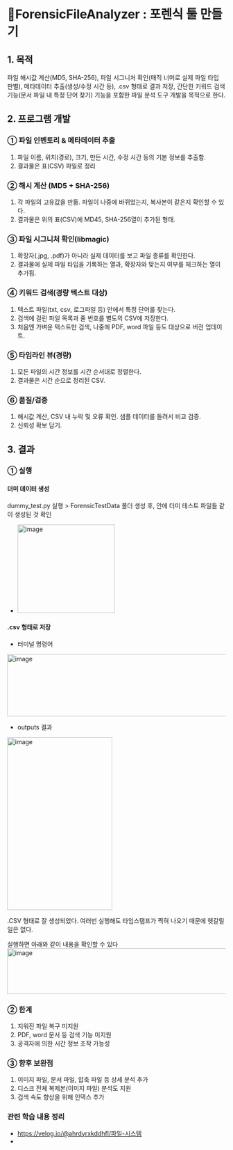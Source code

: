 # 💚ForensicFileAnalyzer : 포렌식 툴 만들기

## 1. 목적

파일 해시값 계산(MD5, SHA-256), 파일 시그니처 확인(매직 너머로 실제 파일 타입 판별), 메타데이터 추출(생성/수정 시간 등), .csv 형태로 결과 저장, 간단한 키워드 검색 기능(문서 파일 내 특정 단어 찾기) 기능을 포함한 파일 분석 도구 개발을 목적으로 한다.

## 2. 프로그램 개발

### ① 파일 인벤토리 & 메타데이터 추출

1. 파일 이름, 위치(경로), 크기, 만든 시간, 수정 시간 등의 기본 정보를 추출함.
2. 결과물은 표(CSV) 파일로 정리

### ② 해시 계산 (MD5 + SHA-256)

1. 각 파일의 고유값을 만듦. 파일이 나중에 바뀌었는지, 복사본이 같은지 확인할 수 있다.
2. 결과물은 위의 표(CSV)에 MD45, SHA-256열이 추가된 형태.

### ③ 파일 시그니처 확인(libmagic)

1. 확장자(.jpg, .pdf)가 아니라 실제 데이터를 보고 파일 종류를 확인한다.
2. 결과물에 실제 파일 타입을 기록하는 열과, 확장자와 맞는지 여부를 체크하는 열이 추가됨.

### ④ 키워드 검색(경량 텍스트 대상)

1. 텍스트 파일(txt, csv, 로그파일 등) 안에서 특정 단어를 찾는다.
2. 검색에 걸린 파일 목록과 줄 번호를 별도의 CSV에 저장한다.
3. 처음엔 가벼운 텍스트만 검색, 나중에 PDF, word 파일 등도 대상으로 버전 업데이트.

### ⑤ 타임라인 뷰(경량)

1. 모든 파일의 시간 정보를 시간 순서대로 정렬한다.
2. 결과물은 시간 순으로 정리된 CSV.

### ⑥ 품질/검증

1. 해시값 계산, CSV 내 누락 및 오류 확인. 샘플 데이터를 돌려서 비교 검증.
2. 신뢰성 확보 담기.

## 3. 결과

### ① 실행
#### 더미 데이터 생성
dummy_test.py 실행 > ForensicTestData 폴더 생성 후, 안에 더미 테스트 파일들 같이 생성된 것 확인
- <img width="224" height="203" alt="image" src="https://github.com/user-attachments/assets/a8417227-27cd-4a18-a0b4-d41337fa18ee" />

#### .csv 형태로 저장

- 터미널 명령어
<img width="586" height="143" alt="image" src="https://github.com/user-attachments/assets/4e06e6a6-fd38-4a5d-9c44-05276fe46e39" />

- outputs 결과
<img width="242" height="397" alt="image" src="https://github.com/user-attachments/assets/af66cfb4-6b06-442c-81da-5616e13021e0" />


.CSV 형태로 잘 생성되었다. 여러번 실행해도 타임스탬프가 찍혀 나오기 때문에 헷갈릴 일은 없다.

실행하면 아래와 같이 내용을 확인할 수 있다
<img width="663" height="105" alt="image" src="https://github.com/user-attachments/assets/be50a223-a6c5-4e71-a43f-7a7c1a7dbb95" />


### ② 한계

1. 지워진 파일 복구 미지원
2. PDF, word 문서 등 검색 기능 미지원
3. 공격자에 의한 시간 정보 조작 가능성

### ③ 향후 보완점

1. 이미지 파일, 문서 파일, 압축 파일 등 상세 분석 추가
2. 디스크 전체 복제본(이미지 파일) 분석도 지원
3. 검색 속도 향상을 위해 인덱스 추가


### 관련 학습 내용 정리

- https://velog.io/@ahrdyrxkddhfl/파일-시스템
- 
